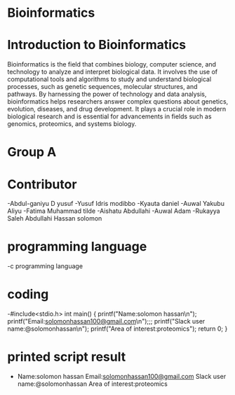 # Bioinformatics 
# Introduction to Bioinformatics 
Bioinformatics is the field that combines biology, computer science, and technology to analyze and interpret biological data. It involves the use of computational tools and algorithms to study and understand biological processes, such as genetic sequences, molecular structures, and pathways. By harnessing the power of technology and data analysis, bioinformatics helps researchers answer complex questions about genetics, evolution, diseases, and drug development. It plays a crucial role in modern biological research and is essential for advancements in fields such as genomics, proteomics, and systems biology.
# Group A 
# Contributor 
-Abdul-ganiyu D yusuf
-Yusuf Idris modibbo
-Kyauta daniel
-Auwal Yakubu Aliyu
-Fatima Muhammad tilde
-Aishatu Abdullahi
-Auwal Adam
-Rukayya Saleh Abdullahi
Hassan solomon
# programming language 
-c programming language
# coding


-#include<stdio.h>
int main() {
  printf("Name:solomon hassan\n");
  printf("Email:solomonhassan100@gmail.com\n");;;
  printf("Slack user name:@solomonhassan\n");
  printf("Area of interest:proteomics");
  return 0;
}
# printed script result



- Name:solomon hassan
Email:solomonhassan100@gmail.com
Slack user name:@solomonhassan
Area of interest:proteomics